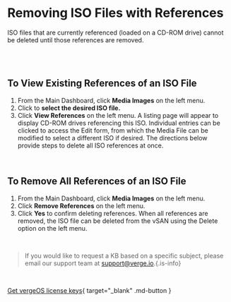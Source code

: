 

# Removing ISO Files with References

ISO files that are currently referenced (loaded on a CD-ROM drive) cannot be deleted until those references are removed.

<br>
<br>


## To View Existing References of an ISO File

1.  From the Main Dashboard, click **Media Images** on the left menu.
2.  Click to **select the desired ISO file.**
3.  Click **View References** on the left menu.
A listing page will appear to display CD-ROM drives referencing this ISO. Individual entries can be clicked to access the Edit form, from which the Media File can be modified to select a different ISO if desired. The directions below provide steps to delete all ISO references at once.

<br>

## To Remove All References of an ISO File

1.  From the Main Dashboard, click **Media Images** on the left menu.
2.  Click **Remove References** on the left menu.
3.  Click **Yes** to confirm deleting references.
When all references are removed, the ISO file can be deleted from the vSAN using the Delete option on the left menu.

<br>   

   > If you would like to request a KB based on a specific subject, please email our support team at <a href="mailto:support@verge.io?subject=KB Request" target="_blank" rel="noopener noreferrer">support@verge.io.</a>{.is-info}



<br>

[Get vergeOS license keys](https://www.verge.io/test-drive){ target="_blank" .md-button }